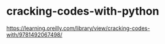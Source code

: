 # cracking-codes-with-python
https://learning.oreilly.com/library/view/cracking-codes-with/9781492067498/
